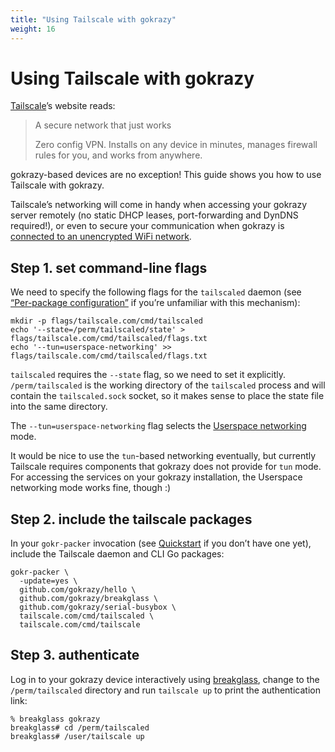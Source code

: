```yaml
---
title: "Using Tailscale with gokrazy"
weight: 16
---
```


# Using Tailscale with gokrazy

[Tailscale](https://tailscale.com/)’s website reads:

> A secure network that just works
>
> Zero config VPN. Installs on any device in minutes, manages firewall rules for you, and works from anywhere.

gokrazy-based devices are no exception! This guide shows you how to use
Tailscale with gokrazy.

Tailscale’s networking will come in handy when accessing your gokrazy server
remotely (no static DHCP leases, port-forwarding and DynDNS required!), or even
to secure your communication when gokrazy is [connected to an unencrypted WiFi
network](/userguide/unencrypted-wifi/).

## Step 1. set command-line flags

We need to specify the following flags for the `tailscaled` daemon (see
[“Per-package configuration”](/userguide/package-config) if you’re unfamiliar
with this mechanism):

```shell
mkdir -p flags/tailscale.com/cmd/tailscaled
echo '--state=/perm/tailscaled/state' > flags/tailscale.com/cmd/tailscaled/flags.txt
echo '--tun=userspace-networking' >> flags/tailscale.com/cmd/tailscaled/flags.txt
```

`tailscaled` requires the `--state` flag, so we need to set it
explicitly. `/perm/tailscaled` is the working directory of the `tailscaled`
process and will contain the `tailscaled.sock` socket, so it makes sense to
place the state file into the same directory.

The `--tun=userspace-networking` flag selects the [Userspace
networking](https://tailscale.com/kb/1112/userspace-networking/) mode.

It would be nice to use the `tun`-based networking eventually, but currently
Tailscale requires components that gokrazy does not provide for `tun` mode. For
accessing the services on your gokrazy installation, the Userspace networking
mode works fine, though :)

## Step 2. include the tailscale packages

In your `gokr-packer` invocation (see [Quickstart](/quickstart/) if you don’t
have one yet), include the Tailscale daemon and CLI Go packages:

```shell
gokr-packer \
  -update=yes \
  github.com/gokrazy/hello \
  github.com/gokrazy/breakglass \
  github.com/gokrazy/serial-busybox \
  tailscale.com/cmd/tailscaled \
  tailscale.com/cmd/tailscale
```

## Step 3. authenticate

Log in to your gokrazy device interactively using
[breakglass](https://github.com/gokrazy/breakglass), change to the
`/perm/tailscaled` directory and run `tailscale up` to print the authentication
link:

```shell
% breakglass gokrazy
breakglass# cd /perm/tailscaled
breakglass# /user/tailscale up
```
